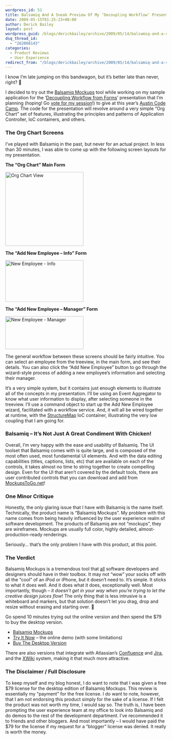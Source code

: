 ```yaml
---
wordpress_id: 51
title: Balsamiq And A Sneak Preview Of My ‘Decoupling Workflow’ Presentation
date: 2009-05-15T01:25:23+00:00
author: Derick Bailey
layout: post
wordpress_guid: /blogs/derickbailey/archive/2009/05/14/balsamiq-and-a-sneak-preview-of-my-decoupling-workflow-presentation.aspx
dsq_thread_id:
  - "262068143"
categories:
  - Product Reviews
  - User Experience
redirect_from: "/blogs/derickbailey/archive/2009/05/14/balsamiq-and-a-sneak-preview-of-my-decoupling-workflow-presentation.aspx/"
---
```

I know I’m late jumping on this bandwagon, but it’s better late than never, right? 🙂

I decided to try out the [Balsamiq Mockups](http://www.balsamiq.com/) tool while working on my sample application for the ‘[Decoupling Workflow from Forms](http://www.lostechies.com/blogs/derickbailey/archive/2009/04/18/decoupling-workflow-and-forms-with-an-application-controller.aspx)’ presentation that I’m planning (hoping! Go [vote for my session](http://www.adnug.org/AustinCodeCamp09/Proposal/List)!) to give at this year’s [Austin Code Camp](http://austincodecamp.com). The code for the presentation will revolve around a very simple “Org Chart” set of features, illustrating the principles and patterns of Application Controller, IoC containers, and others.

### The Org Chart Screens

I’ve played with Balsamiq in the past, but never for an actual project. In less than 30 minutes, I was able to come up with the following screen layouts for my presentation. 

**The “Org Chart” Main Form**

[<img style="border-right: 0px;border-top: 0px;border-left: 0px;border-bottom: 0px" height="231" alt="Org Chart View" src="http://lostechies.com/content/derickbailey/uploads/2011/03/OrgChartView_thumb_5376DC0D.png" width="244" border="0" />](http://lostechies.com/content/derickbailey/uploads/2011/03/OrgChartView_3BBFA4A7.png) 

**The “Add New Employee – Info” Form**

[<img style="border-right: 0px;border-top: 0px;border-left: 0px;border-bottom: 0px" height="130" alt="New Employee - Info" src="http://lostechies.com/content/derickbailey/uploads/2011/03/NewEmployeeInfo_thumb_43879749.png" width="244" border="0" />](http://lostechies.com/content/derickbailey/uploads/2011/03/NewEmployeeInfo_647B09F0.png) 

**The “Add New Employee – Manager” Form**

[<img style="border-right: 0px;border-top: 0px;border-left: 0px;border-bottom: 0px" height="103" alt="New Employee - Manager" src="http://lostechies.com/content/derickbailey/uploads/2011/03/NewEmployeeManager_thumb_21BBBEB8.png" width="244" border="0" />](http://lostechies.com/content/derickbailey/uploads/2011/03/NewEmployeeManager_709C8417.png) </p> 

The general workflow between these screens should be fairly intuitive. You can select an employee from the treeview, in the main form, and see their details. You can also click the “Add New Employee” button to go through the wizard-style process of adding a new employee’s information and selecting their manager.

It’s a very simple system, but it contains just enough elements to illustrate all of the concepts in my presentation. I’ll be using an Event Aggregator to know what user information to display, after selecting someone in the treeview. I’ll use a command object to start up the Add New Employee wizard, facilitated with a workflow service. And, it will all be wired together at runtime, with the [StructureMap](http://structuremap.sourceforge.net/) IoC container, illustrating the very low coupling that I am going for.

### Balsamiq – It’s Not Just A Great Condiment With Chicken!

Overall, I’m very happy with the ease and usability of Balsamiq. The UI toolset that Balsamiq comes with is quite large, and is composed of the most often used, most fundamental UI elements. And with the data editing capabilities (titles, captions, lists, etc) that are available on each of the controls, it takes almost no time to string together to create compelling design. Even for the UI that aren’t covered by the default tools, there are user contributed controls that you can download and add from [MockupsToGo.net](http://www.mockupstogo.net/)! 

### One Minor Critique

Honestly, the only glaring issue that I have with Balsamiq is the name itself. Technically, the product name is “Balsamiq Mockups”. My problem with this name comes from being heavily influenced by the user experience realm of software development. The products of Balsamiq are not “mockups”, they are wireframes. Mockups are usually full color, highly detailed, almost-production-ready renderings.

Seriously… that’s the only problem I have with this product, at this point. 

### The Verdict

Balsamiq Mockups is a tremendous tool that <u>all</u> software developers and designers should have in their toolbox. It may not “wow” your socks off with all the “cool” of an iPod or iPhone, but it doesn’t need to. It’s simple. It sticks to what it does well. And it does what it does, exceptionally well. Most importantly, though &#8211; _it doesn’t get in your way when you’re trying to let the creative design juices flow_! The only thing that is less intrusive is a whiteboard and markers, but that solution doesn’t let you drag, drop and resize without erasing and starting over. 🙂

Go spend 10 minutes trying out the online version and then spend the $79 to buy the desktop version.

  * [Balsamiq Mockups](http://www.balsamiq.com/products/mockups)
  * [Try It Now](http://www.balsamiq.com/demos/mockups/Mockups.html) – the online demo (with some limitations)
  * [Buy The Desktop Version](http://www.balsamiq.com/products/mockups/desktop)

There are also versions that integrate with Atlassian’s [Confluence](http://www.balsamiq.com/products/mockups/confluence) and [Jira](http://www.balsamiq.com/products/mockups/jira), and the [XWiki](http://www.balsamiq.com/products/mockups/xwiki) system, making it that much more attractive.

### The Disclaimer / Full Disclosure

To keep myself and my blog honest, I do want to note that I was given a free $79 license for the desktop edition of Balsamiq Mockups. This review is essentially my “payment” for the free license. I do want to note, however, that I am not endorsing this product simply for the sake of a license. If I felt the product was not worth my time, I would say so. The truth is, I have been prompting the user experience team at my office to look into Balsamiq and do demos to the rest of the development department. I’ve recommended it to friends and other bloggers. And most importantly – I would have paid the $79 for the license if my request for a “blogger” license was denied. It really is worth the money.